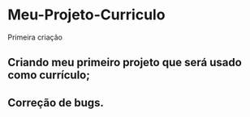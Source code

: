 # Meu-Projeto-Curriculo
Primeira criação

## Criando meu primeiro projeto que será usado como currículo;

## Correção de bugs.
